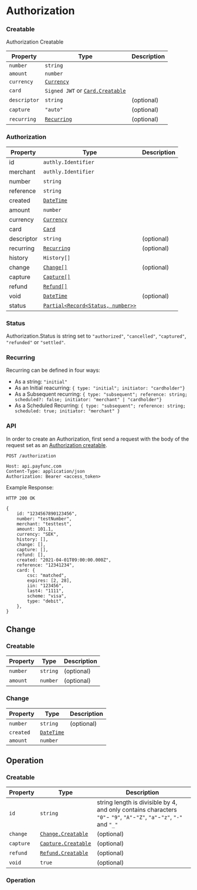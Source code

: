
# Authorization

### Creatable

Authorization Creatable

| Property     | Type                                                      | Description |
|--------------|-----------------------------------------------------------|-------------|
| `number`     | `string`                                                  |             |
| `amount`     | `number`                                                  |             |
| `currency`   | [`Currency`](./other.html#currency)                       |             |
| `card`       | `Signed JWT` or [`Card.Creatable`](./card.html#creatable) |             |
| `descriptor` | `string`                                                  | (optional)  |
| `capture`    | `"auto"`                                                  | (optional)  |
| `recurring`  | [`Recurring`](#recurring)                                 | (optional)  |

### Authorization

| Property   | Type                                                             | Description |
|------------|------------------------------------------------------------------|-------------|
| id         | `authly.Identifier`                                              |             |
| merchant   | `authly.Identifier`                                              |             |
| number     | `string`                                                         |             |
| reference  | `string`                                                         |             |
| created    | [`DateTime`](./other.html#datetime)                              |             |
| amount     | `number`                                                         |             |
| currency   | [`Currency`](./other.html#currency)                              |             |
| card       | [`Card`](./card)                                                 |             |
| descriptor | `string`                                                         | (optional)  |
| recurring  | [`Recurring`](authorization.html#recurring)                      | (optional)  |
| history    | `History[]`                                                      |             |
| change     | [`Change[]`](./Change)                                           | (optional)  |
| capture    | [`Capture[]`](./Capture)                                         |             |
| refund     | [`Refund[]`](./Refund)                                           |             |
| void       | [`DateTime`](./other.html#datetime)                              | (optional)  |
| status     | [`Partial<Record<Status, number>>`](./authorization.html#status) |             |


### Status
Authorization.Status is string set to `"authorized"`, `"cancelled"`, `"captured"`, `"refunded"` or `"settled"`.

### Recurring
Recurring can be defined in four ways: 
 - As a string: `"initial"`
 - As an Initial reacurring: `{ type: "initial"; initiator: "cardholder"}`
 - As a Subsequent recurring: `{ type: "subsequent"; reference: string; scheduled?: false; initiator: "merchant" | "cardholder"}`
 - As a Scheduled Recurring: `{ type: "subsequent"; reference: string; scheduled: true; initiator: "merchant" }`
 
### API
In order to create an Authorization, first send a request with the body of the request set as an [Authorization creatable](./authorization.html#creatable).

``` {1}
POST /authorization

Host: api.payfunc.com
Content-Type: application/json
Authorization: Bearer <access_token>
```

Example Response:

``` {1}
HTTP 200 OK

{
	id: "1234567890123456",
	number: "testNumber",
	merchant: "testtest",
	amount: 101.1,
	currency: "SEK",
	history: [],
	change: [],
	capture: [],
	refund: [],
	created: "2021-04-01T09:00:00.000Z",
	reference: "12341234",
	card: {
		csc: "matched",
		expires: [2, 28],
		iin: "123456",
		last4: "1111",
		scheme: "visa",
		type: "debit",
	},
}
```

## Change 

### Creatable

| Property | Type     | Description |
|----------|----------|-------------|
| `number` | `string` | (optional)  |
| `amount` | `number` | (optional)  |
### Change

| Property  | Type                                | Description |
|-----------|-------------------------------------|-------------|
| `number`  | `string`                            | (optional)  |
| `created` | [`DateTime`](./other.html#datetime) |             |
| `amount`  | `number`                            |             |
 
 ## Operation

 ### Creatable

| Property  | Type                                        | Description                                                                                                           |
|-----------|---------------------------------------------|-----------------------------------------------------------------------------------------------------------------------|
| `id`      | `string`                                    | string length is divisible by 4, and only contains characters `"0"`- `"9"`, `"A"`-`"Z"`, `"a"`-`"z"`, `"-"` and `"_"` |
| `change`  | [`Change.Creatable`](../change-creatable)   | (optional)                                                                                                            |
| `capture` | [`Capture.Creatable`](../capture-creatable) | (optional)                                                                                                            |
| `refund`  | [`Refund.Creatable`](../refund-creatable)   | (optional)                                                                                                            |
| `void`    | `true`                                      | (optional)                                                                                                            |

### Operation
